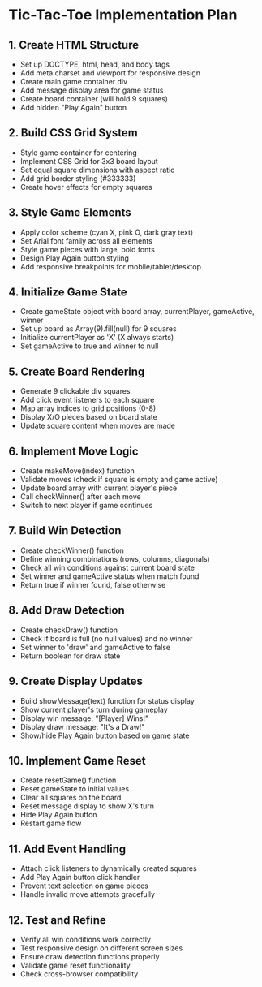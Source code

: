 # Tic-Tac-Toe Implementation Plan

## 1. Create HTML Structure
- Set up DOCTYPE, html, head, and body tags
- Add meta charset and viewport for responsive design
- Create main game container div
- Add message display area for game status
- Create board container (will hold 9 squares)
- Add hidden "Play Again" button

## 2. Build CSS Grid System
- Style game container for centering
- Implement CSS Grid for 3x3 board layout
- Set equal square dimensions with aspect ratio
- Add grid border styling (#333333)
- Create hover effects for empty squares

## 3. Style Game Elements
- Apply color scheme (cyan X, pink O, dark gray text)
- Set Arial font family across all elements
- Style game pieces with large, bold fonts
- Design Play Again button styling
- Add responsive breakpoints for mobile/tablet/desktop

## 4. Initialize Game State
- Create gameState object with board array, currentPlayer, gameActive, winner
- Set up board as Array(9).fill(null) for 9 squares
- Initialize currentPlayer as 'X' (X always starts)
- Set gameActive to true and winner to null

## 5. Create Board Rendering
- Generate 9 clickable div squares
- Add click event listeners to each square
- Map array indices to grid positions (0-8)
- Display X/O pieces based on board state
- Update square content when moves are made

## 6. Implement Move Logic
- Create makeMove(index) function
- Validate moves (check if square is empty and game active)
- Update board array with current player's piece
- Call checkWinner() after each move
- Switch to next player if game continues

## 7. Build Win Detection
- Create checkWinner() function
- Define winning combinations (rows, columns, diagonals)
- Check all win conditions against current board state
- Set winner and gameActive status when match found
- Return true if winner found, false otherwise

## 8. Add Draw Detection
- Create checkDraw() function
- Check if board is full (no null values) and no winner
- Set winner to 'draw' and gameActive to false
- Return boolean for draw state

## 9. Create Display Updates
- Build showMessage(text) function for status display
- Show current player's turn during gameplay
- Display win message: "[Player] Wins!"
- Display draw message: "It's a Draw!"
- Show/hide Play Again button based on game state

## 10. Implement Game Reset
- Create resetGame() function
- Reset gameState to initial values
- Clear all squares on the board
- Reset message display to show X's turn
- Hide Play Again button
- Restart game flow

## 11. Add Event Handling
- Attach click listeners to dynamically created squares
- Add Play Again button click handler
- Prevent text selection on game pieces
- Handle invalid move attempts gracefully

## 12. Test and Refine
- Verify all win conditions work correctly
- Test responsive design on different screen sizes
- Ensure draw detection functions properly
- Validate game reset functionality
- Check cross-browser compatibility